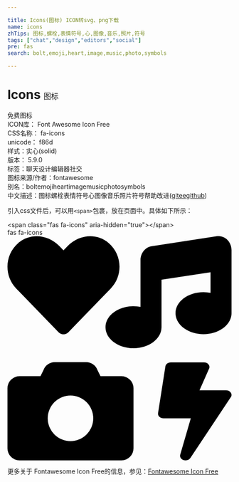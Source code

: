 ```yaml
---

title: Icons(图标) ICON转svg、png下载
name: icons
zhTips: 图标,螺栓,表情符号,心,图像,音乐,照片,符号
tags: ["chat","design","editors","social"]
pre: fas
search: bolt,emoji,heart,image,music,photo,symbols

---
```


# Icons  <small style="font-size: 60%;font-weight: 100">图标</small>


<div class="detail-page">
<p>
<span><span class="badge-success badge">免费图标</span> </span>
<br/>
<span>
ICON库：
<span class="badge-secondary badge">Font Awesome Icon Free</span> 
</span>
<br/>
<span>
CSS名称：
<span class="badge-secondary badge">fa-icons</span> 
</span>
<br/>
<span>
unicode：
<span class="badge-secondary badge">f86d</span> 
<copy-btn content='f86d' btn-title=""></copy-btn>
<copy-btn :content='String.fromCodePoint(parseInt("f86d", 16))' btn-title="复制U"></copy-btn>
</span><br/><span>样式：<span class="badge-light badge">实心(solid)</span></span>
<br/>
<span>
版本：
<span class="badge-secondary badge">5.9.0</span> 
</span><br/><span>标签：<span class="badge-light badge"><router-link to="/tags/chat.html">聊天</router-link></span><span class="badge-light badge"><router-link to="/tags/design.html">设计</router-link></span><span class="badge-light badge"><router-link to="/tags/editors.html">编辑器</router-link></span><span class="badge-light badge"><router-link to="/tags/social.html">社交</router-link></span></span>
<br/>
<span>图标来源/作者：<span class="badge-light badge">fontawesome</span></span> 
<br/>
<span>别名：<span class="badge-light badge">bolt</span><span class="badge-light badge">emoji</span><span class="badge-light badge">heart</span><span class="badge-light badge">image</span><span class="badge-light badge">music</span><span class="badge-light badge">photo</span><span class="badge-light badge">symbols</span></span><br/><span class="zh-detail">中文描述：<span class="badge-primary badge">图标</span><span class="badge-primary badge">螺栓</span><span class="badge-primary badge">表情符号</span><span class="badge-primary badge">心</span><span class="badge-primary badge">图像</span><span class="badge-primary badge">音乐</span><span class="badge-primary badge">照片</span><span class="badge-primary badge">符号</span><span class="help-link"><span>帮助改进</span>(<a href="https://gitee.com/liuwave/icon-helper/edit/master/json/fontawesome/solid/icons.json" target="_blank" rel="noopener noreferrer">gitee</a><a href="https://github.com/liuwave/icon-helper/edit/master/json/fontawesome/solid/icons.json" target="_blank" rel="noopener noreferrer">github</a></span>)</span><br/>
</p>
</div>
<div class="alert alert-dark">
  <i class="fas fa-icons fa-xs"></i>
  <i class="fas fa-icons fa-sm"></i>
  <i class="fas fa-icons fa-lg"></i>
  <i class="fas fa-icons fa-2x"></i>
  <i class="fas fa-icons fa-3x"></i>
  <i class="fas fa-icons fa-5x"></i>
  <i class="fas fa-icons fa-7x"></i>
</div>
<div>
  <p>引入css文件后，可以用<code>&lt;span&gt;</code>包裹，放在页面中。具体如下所示：    
  </p>
  <div class="alert alert-primary" style="font-size: 14px">
    &lt;span class="fas fa-icons" aria-hidden="true"&gt;&lt;/span&gt;
    <copy-btn content='<span class="fas fa-icons" aria-hidden="true"></span>'></copy-btn>
  </div>
  <div class="alert alert-secondary">
    <i class="fas fa-icons"
    style="font-size: 24px"
    aria-hidden="true"></i> fas fa-icons
    <copy-btn content="fas fa-icons" btn-title="复制图标名称"></copy-btn>
  </div>
</div>
<div id="svg" class="svg-wrap">
<svg xmlns="http://www.w3.org/2000/svg" viewBox="0 0 512 512"><path d="M116.65 219.35a15.68 15.68 0 0 0 22.65 0l96.75-99.83c28.15-29 26.5-77.1-4.91-103.88C203.75-7.7 163-3.5 137.86 22.44L128 32.58l-9.85-10.14C93.05-3.5 52.25-7.7 24.86 15.64c-31.41 26.78-33 74.85-5 103.88zm143.92 100.49h-48l-7.08-14.24a27.39 27.39 0 0 0-25.66-17.78h-71.71a27.39 27.39 0 0 0-25.66 17.78l-7 14.24h-48A27.45 27.45 0 0 0 0 347.3v137.25A27.44 27.44 0 0 0 27.43 512h233.14A27.45 27.45 0 0 0 288 484.55V347.3a27.45 27.45 0 0 0-27.43-27.46zM144 468a52 52 0 1 1 52-52 52 52 0 0 1-52 52zm355.4-115.9h-60.58l22.36-50.75c2.1-6.65-3.93-13.21-12.18-13.21h-75.59c-6.3 0-11.66 3.9-12.5 9.1l-16.8 106.93c-1 6.3 4.88 11.89 12.5 11.89h62.31l-24.2 83c-1.89 6.65 4.2 12.9 12.23 12.9a13.26 13.26 0 0 0 10.92-5.25l92.4-138.91c4.88-6.91-1.16-15.7-10.87-15.7zM478.08.33L329.51 23.17C314.87 25.42 304 38.92 304 54.83V161.6a83.25 83.25 0 0 0-16-1.7c-35.35 0-64 21.48-64 48s28.65 48 64 48c35.2 0 63.73-21.32 64-47.66V99.66l112-17.22v47.18a83.25 83.25 0 0 0-16-1.7c-35.35 0-64 21.48-64 48s28.65 48 64 48c35.2 0 63.73-21.32 64-47.66V32c0-19.48-16-34.42-33.92-31.67z"/></svg>
</div>
<detail full-name='fa-icons'></detail>
    
<div><p>更多关于  Fontawesome Icon Free的信息，参见：<a target="_blank" href="https://iconhelper.cn/fontawesome.html">Fontawesome Icon Free</a>
</p></div>
